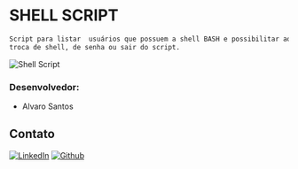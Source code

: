 # SHELL SCRIPT

```sh
Script para listar  usuários que possuem a shell BASH e possibilitar ao administrador as funções de:
troca de shell, de senha ou sair do script.
```

<div align="left">
   <img src="https://img.shields.io/badge/-Shell%20Script-limegreen?style=for-the-badge" alt="Shell Script">
</div>

### Desenvolvedor:

* Alvaro Santos

## Contato

[![LinkedIn][linkedin-shield]][linkedin-url]
[![Github][github-shield]][github-url]

[linkedin-shield]: https://img.shields.io/badge/-LinkedIn-white.svg?logo=linkedin&colorB=0077B5&logoColor=white
[linkedin-url]: https://www.linkedin.com/in/alvaro-andrade-48596b117/
[github-shield]: https://img.shields.io/badge/-Github-black.svg?logo=github&colorB=181717&logoColor=white
[github-url]: https://github.com/alvarosantosph
